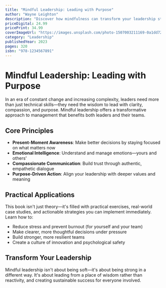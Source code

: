 ```yaml
---
title: "Mindful Leadership: Leading with Purpose"
author: "Wayne Leighton"
description: "Discover how mindfulness can transform your leadership style. This book provides practical techniques for leading with clarity, compassion, and purpose in today's fast-paced business world."
priceDigital: 24.99
pricePrint: 34.99
coverImageUrl: "https://images.unsplash.com/photo-1507003211169-0a1dd7228f2d?w=400&h=600&fit=crop"
category: "Leadership"
publishedYear: 2023
pages: 320
isbn: "978-1234567891"
---
```


# Mindful Leadership: Leading with Purpose

In an era of constant change and increasing complexity, leaders need more than just technical skills—they need the wisdom to lead with clarity, compassion, and purpose. Mindful leadership offers a transformative approach to management that benefits both leaders and their teams.

## Core Principles

- **Present-Moment Awareness**: Make better decisions by staying focused on what matters now
- **Emotional Intelligence**: Understand and manage emotions—yours and others'
- **Compassionate Communication**: Build trust through authentic, empathetic dialogue
- **Purpose-Driven Action**: Align your leadership with deeper values and meaning

## Practical Applications

This book isn't just theory—it's filled with practical exercises, real-world case studies, and actionable strategies you can implement immediately. Learn how to:

- Reduce stress and prevent burnout (for yourself and your team)
- Make clearer, more thoughtful decisions under pressure
- Build stronger, more resilient teams
- Create a culture of innovation and psychological safety

## Transform Your Leadership

Mindful leadership isn't about being soft—it's about being strong in a different way. It's about leading from a place of wisdom rather than reactivity, and creating sustainable success for everyone involved.